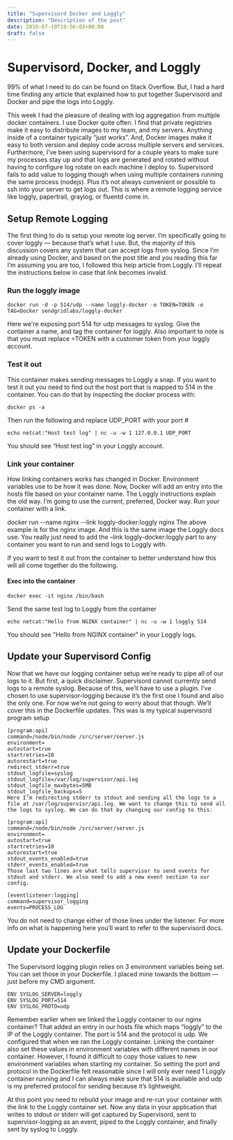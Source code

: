 ```yaml
---
title: "Supervisord Docker and Loggly"
description: "Description of the post"
date: 2016-07-10T19:56:03+00:00
draft: false
---
```


# Supervisord, Docker, and Loggly

99% of what I need to do can be found on Stack Overflow. But, I had a hard time finding any article that explained how to put together Supervisord and Docker and pipe the logs into Loggly.

This week I had the pleasure of dealing with log aggregation from multiple docker containers. I use Docker quite often. I find that private registries make it easy to distribute images to my team, and my servers. Anything inside of a container typically “just works”. And, Docker images make it easy to both version and deploy code across multiple servers and services. Furthermore, I’ve been using supervisord for a couple years to make sure my processes stay up and that logs are generated and rotated without having to configure log rotate on each machine I deploy to. Supervisord fails to add value to logging though when using multiple containers running the same process (nodejs). Plus it’s not always convenient or possible to ssh into your server to get logs out. This is where a remote logging service like loggly, papertrail,  graylog, or fluentd come in.

## Setup Remote Logging

The first thing to do is setup your remote log server. I’m specifically going to cover loggly — because that’s what I use. But, the majority of this discussion covers any system that can accept logs from syslog. Since I’m already using Docker, and based on the post title and you reading this far I’m assuming you are too, I followed this help article from Loggly. I’ll repeat the instructions below in case that link becomes invalid.

### Run the loggly image

```
docker run -d -p 514/udp --name loggly-docker -e TOKEN=TOKEN -e TAG=Docker sendgridlabs/loggly-docker
```

Here we're exposing port 514 for udp messages to syslog. Give the container a name, and tag the container for loggly. Also important to note is that you must replace =TOKEN with a customer token from your loggly account.

### Test it out

This container makes sending messages to Loggly a snap. If you want to test it out you need to find out the host port that is mapped to 514 in the container. You can do that by inspecting the docker process with:

```
docker ps -a
```

Then run the following and replace UDP_PORT with your port #

```
echo netcat:"Host test log" | nc -u -w 1 127.0.0.1 UDP_PORT
```

You should see “Host test log” in your Loggly account.

### Link your container

How linking containers works has changed in Docker. Environment variables use to be how it was done. Now, Docker will add an entry into the hosts file based on your container name. The Loggly instructions explain the old way. I’m going to use the current, preferred, Docker way. Run your container with a link.

docker run --name nginx --link loggly-docker:loggly nginx
The above example is for the nginx image. And this is the same image the Loggly docs use. You really just need to add the –link loggly-docker:loggly part to any container you want to run and send logs to Loggly with.

If you want to test it out from the container to better understand how this will all come together do the following.

#### Exec into the container

```
docker exec -it nginx /bin/bash
```

Send the same test log to Loggly from the container

```
echo netcat:"Hello from NGINX container" | nc -u -w 1 loggly 514
```

You should see "Hello from NGINX container" in your Loggly logs.

## Update your Supervisord Config

Now that we have our logging container setup we’re ready to pipe all of our logs to it. But first, a quick disclaimer. Supervisord cannot currently send logs to a remote syslog. Because of this, we’ll have to use a plugin. I’ve chosen to use supervisor-logging because it’s the first one I found and also the only one. For now we’re not going to worry about that though. We’ll cover this in the Dockerfile updates. This was is my typical supervisord program setup

```
[program:api]
command=/node/bin/node /src/server/server.js
environment=
autostart=true
startretries=10
autorestart=true
redirect_stderr=true
stdout_logfile=syslog
stdout_logfile=/var/log/supervisor/api.log
stdout_logfile_maxbytes=5MB
stdout_logfile_backups=5
Here I’m redirecting stderr to stdout and sending all the logs to a file at /var/log/supervisr/api.log. We want to change this to send all the logs to syslog. We can do that by changing our config to this:

[program:api]
command=/node/bin/node /src/server/server.js
environment=
autostart=true
startretries=10
autorestart=true
stdout_events_enabled=true
stderr_events_enabled=true
Those last two lines are what tells supervisor to send events for stdout and stderr. We also need to add a new event section to our config.

[eventlistener:logging]
command=supervisor_logging
events=PROCESS_LOG
```

You do not need to change either of those lines under the listener. For more info on what is happening here you’ll want to refer to the supervisord docs.

## Update your Dockerfile

The Supervisord logging plugin relies on 3 environment variables being set. You can set those in your Dockerfile. I placed mine towards the bottom — just before my CMD argument.

```
ENV SYSLOG_SERVER=loggly
ENV SYSLOG_PORT=514
ENV SYSLOG_PROTO=udp
```

Remember earlier when we linked the Loggly container to our nginx container? That added an entry in our hosts file which maps “loggly” to the IP of the Loggly container. The port is 514 and the protocol is udp. We configured that when we ran the Loggly container. Linking the container also set these values in environment variables with different names in our container. However, I found it difficult to copy those values to new environment variables when starting my container. So setting the port and protocol in the Dockerfile felt reasonable since I will only ever need 1 Loggly container running and I can always make sure that 514 is available and udp is my preferred protocol for sending because it’s lightweight.

At this point you need to rebuild your image and re-run your container with the link to the Loggly container set. Now any data in your application that writes to stdout or stderr will get captured by Supervisord, sent to supervisor-logging as an event, piped to the Loggly container, and finally sent by syslog to Loggly.